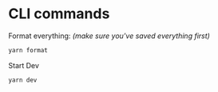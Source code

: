 # CLI commands
Format everything:
_(make sure you've saved everything first)_
```bash
yarn format
```
Start Dev
```bash
yarn dev
```